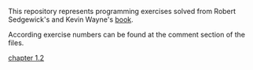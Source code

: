 This repository represents programming exercises solved from Robert Sedgewick's and Kevin Wayne's [book](https://www.amazon.com/Introduction-Programming-Java-Interdisciplinary-Approach/dp/0321498054).

According exercise numbers can be found at the comment section of the files. 

[chapter 1.2](/chapter1.2)